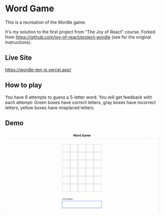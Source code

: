 # Word Game

This is a recreation of the Wordle game.

It's my solution to the first project from "The Joy of React" course. Forked from  https://github.com/joy-of-react/project-wordle (see for the original instructions).

## Live Site
https://wordle-ten-xi.vercel.app/

## How to play

You have 6 attempts to guess a 5-letter word. You will get feedback with each attempt: Green boxes have correct letters, gray boxes have incorrect letters, yellow boxes have misplaced letters.

## Demo

![Demo showing the finished product, our Wordle clone](docs/WordleDemo.gif)
